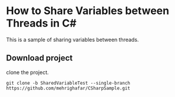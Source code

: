 # How to Share Variables between Threads in C#
This is a sample of sharing variables between threads.

## Download project
clone the project.

```shell script
git clone -b SharedVariableTest --single-branch https://github.com/mehrighafar/CSharpSample.git
```
